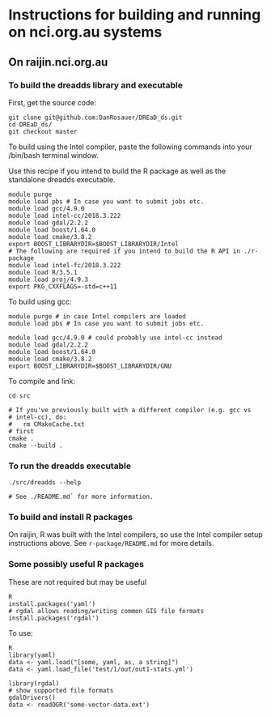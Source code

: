 # Instructions for building and running on nci.org.au systems

## On raijin.nci.org.au

### To build the dreadds library and executable

First, get the source code:
```
git clone git@github.com:DanRosauer/DREaD_ds.git
cd DREaD_ds/
git checkout master
```

To build using the Intel compiler, paste the following commands into your
/bin/bash terminal window.

Use this recipe if you intend to build the R package as well as the standalone
dreadds executable.
```
module purge
module load pbs # In case you want to submit jobs etc.
module load gcc/4.9.0
module load intel-cc/2018.3.222
module load gdal/2.2.2
module load boost/1.64.0
module load cmake/3.8.2
export BOOST_LIBRARYDIR=$BOOST_LIBRARYDIR/Intel
# The following are required if you intend to build the R API in ./r-package
module load intel-fc/2018.3.222
module load R/3.5.1
module load proj/4.9.3
export PKG_CXXFLAGS=-std=c++11
```

To build using gcc:
```
module purge # in case Intel compilers are loaded
module load pbs # In case you want to submit jobs etc.

module load gcc/4.9.0 # could probably use intel-cc instead
module load gdal/2.2.2
module load boost/1.64.0
module load cmake/3.8.2
export BOOST_LIBRARYDIR=$BOOST_LIBRARYDIR/GNU
```

To compile and link:
```
cd src

# If you've previously built with a different compiler (e.g. gcc vs
# intel-cc), do:
#   rm CMakeCache.txt
# first
cmake .
cmake --build .
```

### To run the dreadds executable

```
./src/dreadds --help

# See ./README.md` for more information.
```

### To build and install R packages

On raijin, R was built with the Intel compilers, so use the Intel compiler setup
instructions above. See `r-package/README.md` for more details.


### Some possibly useful R packages

These are not required but may be useful

```
R
install.packages('yaml')
# rgdal allows reading/writing common GIS file formats
install.packages('rgdal')
```

To use:

```
R
library(yaml)
data <- yaml.load("[some, yaml, as, a string]")
data <- yaml.load_file('test/1/out/out1-stats.yml')

library(rgdal)
# show supported file formats
gdalDrivers()
data <- readOGR('some-vector-data.ext')
```
